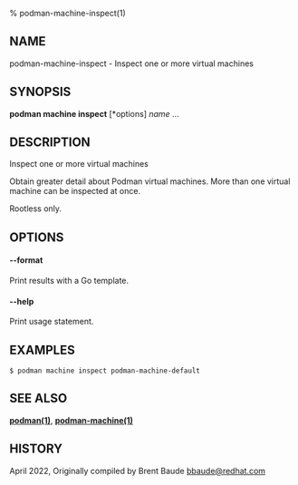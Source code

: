 % podman-machine-inspect(1)

## NAME
podman\-machine\-inspect - Inspect one or more virtual machines

## SYNOPSIS
**podman machine inspect** [*options] *name* ...

## DESCRIPTION

Inspect one or more virtual machines

Obtain greater detail about Podman virtual machines.  More than one virtual machine can be
inspected at once.

Rootless only.

## OPTIONS
#### **--format**

Print results with a Go template.

#### **--help**

Print usage statement.

## EXAMPLES

```
$ podman machine inspect podman-machine-default
```

## SEE ALSO
**[podman(1)](podman.1.md)**, **[podman-machine(1)](podman-machine.1.md)**

## HISTORY
April 2022, Originally compiled by Brent Baude <bbaude@redhat.com>
